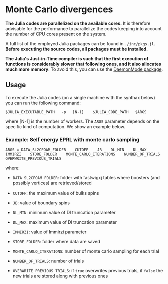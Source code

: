 # Monte Carlo divergences

**The Julia codes are parallelized on the available cores.** It is therefore advisable for the performance to parallelize the codes keeping into account the number of CPU cores present on the system.

A full list of the employed Julia packages can be found in `./inc/pkgs.jl`. **Before executing the source codes, all packages must be installed.**

**The Julia's Just-in-Time compiler is such that the first execution of functions is considerably slower that following ones, and it also allocates much more memory**. To avoid this, you can use the [DaemonMode package](https://github.com/dmolina/DaemonMode.jl).

## Usage

To execute the Julia codes (on a single machine with the synthax below) you can run the following command:

```
$JULIA_EXECUTABLE_PATH   -p   [N-1]    $JULIA_CODE_PATH   $ARGS
```

where [N-1] is the number of workers. The `ARGS` parameter depends on the specific kind of computation. We show an example below.

### Example: Self energy EPRL with monte carlo sampling

```
ARGS = DATA_SL2CFOAM_FOLDER    CUTOFF    JB    DL_MIN    DL_MAX     IMMIRZI    STORE_FOLDER    MONTE_CARLO_ITERATIONS    NUMBER_OF_TRIALS    OVERWRITE_PREVIOUS_TRIALS
```

where:

- `DATA_SL2CFOAM_FOLDER`: folder with fastwigxj tables where boosters (and possibly vertices) are retrieved/stored

- `CUTOFF`: the maximum value of bulks spins

- `JB`: value of boundary spins

- `DL_MIN`: minimum value of Dl truncation parameter

- `DL_MAX`: maximum value of Dl truncation parameter

- `IMMIRZI`: value of Immirzi parameter

- `STORE_FOLDER`: folder where data are saved

- `MONTE_CARLO_ITERATIONS`: number of monte carlo sampling for each trial

- `NUMBER_OF_TRIALS`: number of trials

- `OVERWRITE_PREVIOUS_TRIALS`: if `true` overwrites previous trials, if `false` the new trials are stored along with previous ones